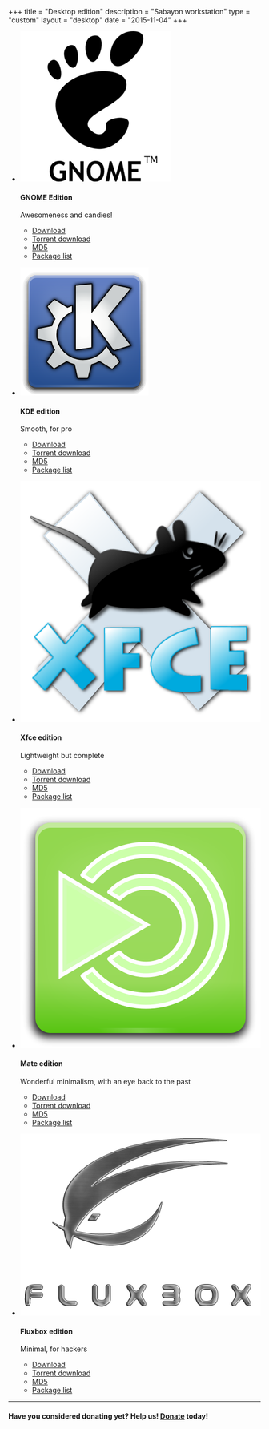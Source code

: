+++
title = "Desktop edition"
description = "Sabayon workstation"
type = "custom"
layout = "desktop"
date = "2015-11-04"
+++

* [![GNOME logo](/img/gnome-logo.png)](http://dl.sabayon.org/stable/Sabayon_Linux_18.05_amd64_GNOME.iso)

    #### GNOME Edition

    Awesomeness and candies!
    * [Download](http://dl.sabayon.org/stable/Sabayon_Linux_18.05_amd64_GNOME.iso)
    * [Torrent download](http://dl.sabayon.org/stable/Sabayon_Linux_18.05_amd64_GNOME.iso.torrent)
    * [MD5](http://dl.sabayon.org/stable/Sabayon_Linux_18.05_amd64_GNOME.iso.md5)
    * [Package list](http://dl.sabayon.org/stable/Sabayon_Linux_18.05_amd64_GNOME.iso.pkglist)

* [![KDE logo](/img/kde-logo.png)](http://dl.sabayon.org/stable/Sabayon_Linux_18.05_amd64_KDE.iso)

    #### KDE edition

    Smooth, for pro
    * [Download](http://dl.sabayon.org/stable/Sabayon_Linux_18.05_amd64_KDE.iso)
    * [Torrent download](http://dl.sabayon.org/stable/Sabayon_Linux_18.05_amd64_KDE.iso.torrent)
    * [MD5](http://dl.sabayon.org/stable/Sabayon_Linux_18.05_amd64_KDE.iso.md5)
    * [Package list](http://dl.sabayon.org/stable/Sabayon_Linux_18.05_amd64_KDE.iso.pkglist)

* [![Xfce logo](/img/xfce-logo.png)](http://dl.sabayon.org/stable/Sabayon_Linux_18.05_amd64_Xfce.iso)

    #### Xfce edition

    Lightweight but complete
    * [Download](http://dl.sabayon.org/stable/Sabayon_Linux_18.05_amd64_Xfce.iso)
    * [Torrent download](http://dl.sabayon.org/stable/Sabayon_Linux_18.05_amd64_Xfce.iso.torrent)
    * [MD5](http://dl.sabayon.org/stable/Sabayon_Linux_18.05_amd64_Xfce.iso.md5)
    * [Package list](http://dl.sabayon.org/stable/Sabayon_Linux_18.05_amd64_Xfce.iso.pkglist)

* [![Mate logo](/img/mate-logo.png)](http://dl.sabayon.org/stable/Sabayon_Linux_18.05_amd64_MATE.iso)

    #### Mate edition

    Wonderful minimalism, with an eye back to the past
    * [Download](http://dl.sabayon.org/stable/Sabayon_Linux_18.05_amd64_MATE.iso)
    * [Torrent download](http://dl.sabayon.org/stable/Sabayon_Linux_18.05_amd64_MATE.iso.torrent)
    * [MD5](http://dl.sabayon.org/stable/Sabayon_Linux_18.05_amd64_MATE.iso.md5)
    * [Package list](http://dl.sabayon.org/stable/Sabayon_Linux_18.05_amd64_MATE.iso.pkglist)

* [![Fluxbox logo](/img/fluxbox-logo.png)](http://dl.sabayon.org/stable/Sabayon_Linux_18.05_amd64_Minimal.iso)

    #### Fluxbox edition

    Minimal, for hackers
    * [Download](http://dl.sabayon.org/stable/Sabayon_Linux_18.05_amd64_Minimal.iso)
    * [Torrent download](http://dl.sabayon.org/stable/Sabayon_Linux_18.05_amd64_Minimal.iso.torrent)
    * [MD5](http://dl.sabayon.org/stable/Sabayon_Linux_18.05_amd64_Minimal.iso.md5)
    * [Package list](http://dl.sabayon.org/stable/Sabayon_Linux_18.05_amd64_Minimal.iso.pkglist)

<hr>

#### Have you considered donating yet? Help us! [Donate](/donate) today!
